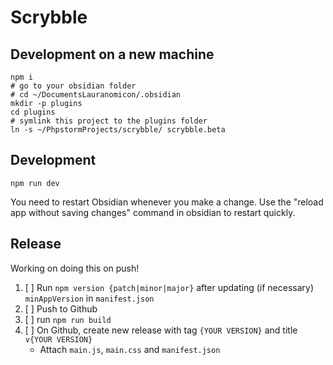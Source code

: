 # Scrybble

## Development on a new machine

```shell
npm i
# go to your obsidian folder
# cd ~/DocumentsLauranomicon/.obsidian
mkdir -p plugins
cd plugins
# symlink this project to the plugins folder
ln -s ~/PhpstormProjects/scrybble/ scrybble.beta
```

## Development

`npm run dev`

You need to restart Obsidian whenever you make a change.
Use the "reload app without saving changes" command in obsidian to restart quickly.

## Release

Working on doing this on push!

1. [ ] Run `npm version {patch|minor|major}` after updating (if necessary) `minAppVersion` in `manifest.json`
2. [ ] Push to Github
3. [ ] run `npm run build`
4. [ ] On Github, create new release with tag `{YOUR VERSION}` and title `v{YOUR VERSION}`
	- Attach `main.js`, `main.css` and `manifest.json`
